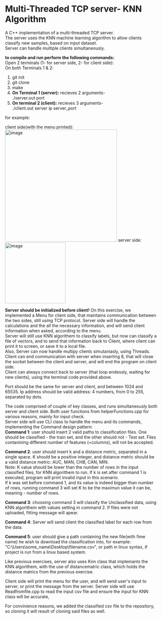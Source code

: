 # Multi-Threaded TCP server- KNN Algorithm

A C++ implementation of a multi-threaded TCP server.  
The server uses the KNN machine learning algorithm to allow clients classify new samples, based on input dataset.  
Server can handle multiple clients simultaneously. 


**to compile and run perform the following commands:**  
Open 2 terminals (1- for server side, 2- for client side):  
On both Terminals 1 & 2:
1. git init  
2. git clone
3. make  
4. **On Terminal 1 (server):** recieves 2 arguments-   
./server.out port  
5. **On terminal 2 (client):** recieves 3 arguments-   
./client.out server ip server_port


for example:

<p float="left">
client side(with the menu printed):
<img width="370" alt="image" src="https://user-images.githubusercontent.com/112930532/215842204-d997fb52-d259-49d4-a18d-3a7c476d8724.png">
server side:
<img width="200" alt="image" src="https://user-images.githubusercontent.com/112930532/215843348-131db083-7029-45cc-9043-8471ff0da799.png">

**Server should be initialized before client!**
On this exercise, we implemented a Menu for client side, that maintains communication between the two sides, still using TCP protocol. Server side will handle the calculations and the all the necessary information, and will send client information when asked, according to the menu. <br>
Server will still use KNN algorithem to classify labels, but now can classify a file of vectors, and to send that information back to Client, where client can print it to screen, or save it to a local file. <br>
Also, Server can now handle multipy clients simutaniasly, using Threads. <br>
Client can end communication with server when inserting 8, that will close the socket between the client and server, and will end the program on client side.<br>
Client can always connect back to server (that loop endessly, waiting for new clients), using the terminal code provided above.

Port should be the same for server and client, and between 1024 and 65535.
Ip address should be valid address: 4 numbers, from 0 to 255, separated by dots.

The code comprised of couple of key classes, and runs simultaneously both server and client side. Both user functions from helperFunctions.cpp for various reasons, mainly for input check.<br>
Server side will use CLI class to handle the menu and its commands, implementing the Command design pattern:<br>
**Command 1**: user should insert 2 valid paths to classification files. One should be classified - the train set, and the other should not - Test set. 
Files contanining different number of features (=columns), will not be accepted.<br>

**Command 2**: user should insert k and a distance metric, separated in a single space. K should be a positive integer, and distance metric should be a valid distance metric: AUC, MAN, CHB, CAN, MIN. <br>
Note: K value should be lower than the number of rows in the input classified files, for KNN algorithem to run. If k is set after command 1 is executed, program will print invalid input in this scenario. <br>
If k was set before command 1, and its value is indeed bigger than number of rows, running command 3 will set K to be the maximun value it can be, meaning - number of rows. <br>

**Command 3**: choosing command 3 will classify the Unclassified data, using KNN algorithem with values setting in command 2. 
If files were not uploaded, fitting message will apear. <br>

**Command 4**: Server will send client the classified label for each row from the data.

**Command 5**: user should give a path containing the new file(with fime name) he wish to download the classification into, for example: "C:\Users\some_name\Desktop\filename.csv", or path in linux syntax, if project is run from a linux based system. <br>

Like previous exercises, server also uses Knn class that implemants the KNN algorithem, with the use of distancematric class, which holds the distance matrics from the previous exercise.

Client side will print the menu for the user, and will send user's input to server, or print the message from the server.
Server side will use Readfromfile.cpp to read the input csv file and ensure the input for KNN class will be accurate,

For convinience reasons, we added the classified csv file to the repository, so cloning it will result of cloning said files as well.

